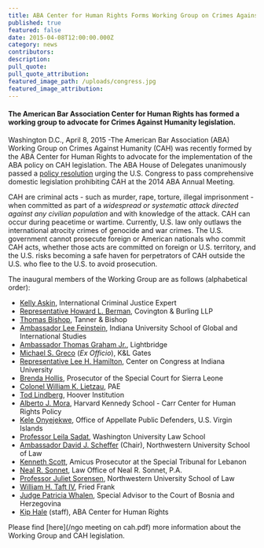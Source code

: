 ```yaml
---
title: ABA Center for Human Rights Forms Working Group on Crimes Against Humanity
published: true
featured: false
date: 2015-04-08T12:00:00.000Z
category: news
contributors:
description:
pull_quote:
pull_quote_attribution:
featured_image_path: /uploads/congress.jpg
featured_image_attribution:
---
```



#### The American Bar Association Center for Human Rights has formed a working group to advocate for Crimes Against Humanity legislation.

Washington D.C., April 8, 2015 -The American Bar Association (ABA) Working Group on Crimes Against Humanity (CAH) was recently formed by the ABA Center for Human Rights to advocate for the implementation of the ABA policy on CAH legislation. The ABA House of Delegates unanimously passed a [policy resolution](http://www.americanbar.org/content/dam/aba/images/abanews/2014am_hodres/300.pdf) urging the U.S. Congress to pass comprehensive domestic legislation prohibiting CAH at the 2014 ABA Annual Meeting.

CAH are criminal acts - such as murder, rape, torture, illegal imprisonment - when committed as part of a *widespread or systematic attack directed against any civilian population* and with knowledge of the attack. CAH can occur during peacetime or wartime. Currently, U.S. law only outlaws the international atrocity crimes of genocide and war crimes. The U.S. government cannot prosecute foreign or American nationals who commit CAH acts, whether those acts are committed on foreign or U.S. territory, and the U.S. risks becoming a safe haven for perpetrators of CAH outside the U.S. who flee to the U.S. to avoid prosecution.

The inaugural members of the Working Group are as follows (alphabetical order):

* [Kelly Askin](http://www.ushmm.org/confront-genocide/speakers-and-events/biography/kelly-dawn-askin), International Criminal Justice Expert
* [Representative Howard L. Berman](https://www.cov.com/en/biographies/b/howard-berman), Covington & Burling LLP
* [Thomas Bishop](http://tannerbishop.com/_images/_documents/Thomas-E-Bishop.pdf), Tanner & Bishop
* [Ambassador Lee Feinstein](http://info.law.indiana.edu/faculty-research/faculty-staff/profiles/faculty/feinstein-lee-a.shtml), Indiana University School of Global and International Studies
* [Ambassador Thomas Graham Jr.](http://www.ltbridge.com/leadership/boarddirectors/thomas-graham), Lightbridge
* [Michael S. Greco](http://www.klgates.com/michael-s-greco/) (*Ex Officio*), K&L Gates
* [Representative Lee H. Hamilton](http://www.centeroncongress.org/lee-h-hamilton-biography), Center on Congress at Indiana University
* [Brenda Hollis](http://www.rscsl.org/RSCSL-Officials.html), Prosecutor of the Special Court for Sierra Leone
* [Colonel William K. Lietzau](https://www.aba-icc.org/board-of-advisors/colonel-william-k-lietzau/), PAE
* [Tod Lindberg](http://www.hoover.org/profiles/tod-lindberg), Hoover Institution
* [Alberto J. Mora](https://www.law.upenn.edu/live/files/2306-alberto-mora-bio), Harvard Kennedy School - Carr Center for Human Rights Policy
* [Kele Onyejekwe](https://www.linkedin.com/in/keleconyejekwe), Office of Appellate Public Defenders, U.S. Virgin Islands
* [Professor Leila Sadat](https://law.wustl.edu/faculty/pages.aspx?id=390), Washington University Law School
* [Ambassador David J. Scheffer](http://www.law.northwestern.edu/faculty/profiles/DavidScheffer/) (Chair), Northwestern University School of Law
* [Kenneth Scott](http://www.stl-tsl.org/en/about-the-stl/biographies/actors-contempt-cases/3587-kenneth-scott-amicus-curiae-prosecutor-stl-14-05-and-stl-14-06), Amicus Prosecutor at the Special Tribunal for Lebanon
* [Neal R. Sonnet](http://www.sonnettlaw.com/neal-r-sonnett.html), Law Office of Neal R. Sonnet, P.A.
* [Professor Juliet Sorensen](http://www.law.northwestern.edu/faculty/profiles/JulietSorensen/), Northwestern University School of Law
* [William H. Taft IV](http://www.friedfrank.com/index.cfm?pageID=42&amp;itemID=620&amp;more=1), Fried Frank
* [Judge Patricia Whalen](http://iawj-womenjudges.org/hon-patricia-whalen/), Special Advisor to the Court of Bosnia and Herzegovina
* [Kip Hale](http://www.aba-icc.org/staff/kip-hale/) (staff), ABA Center for Human Rights


Please find [here](/ngo meeting on cah.pdf) more information about the Working Group and CAH legislation.